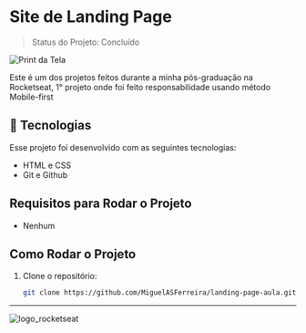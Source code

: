# Site de Landing Page

> Status do Projeto: Concluído

![Print da Tela](image.png)

Este é um dos projetos feitos durante a minha pós-graduação na Rocketseat, 1° projeto onde foi feito responsabilidade usando método Mobile-first

## 🚀 Tecnologias

Esse projeto foi desenvolvido com as seguintes tecnologias:

- HTML e CSS
- Git e Github

## Requisitos para Rodar o Projeto
 - Nenhum
## Como Rodar o Projeto

1. Clone o repositório:
   
   ```bash
   git clone https://github.com/MiguelASFerreira/landing-page-aula.git
---
![logo_rocketseat](https://github.com/user-attachments/assets/e14b2dec-f2bb-451e-b650-bf83f767d714)
